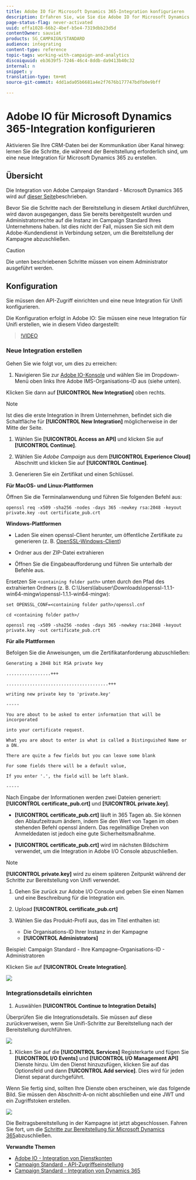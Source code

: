 ```yaml
---
title: Adobe IO für Microsoft Dynamics 365-Integration konfigurieren
description: Erfahren Sie, wie Sie die Adobe IO for Microsoft Dynamics 365-Integration konfigurieren.
page-status-flag: never-activated
uuid: effa1028-66b2-4bef-b5e4-7319dbb23d5d
contentOwner: sauviat
products: SG_CAMPAIGN/STANDARD
audience: integrating
content-type: reference
topic-tags: working-with-campaign-and-analytics
discoiquuid: eb3639f5-7246-46c4-8ddb-da9413b40c32
internal: n
snippet: y
translation-type: tm+mt
source-git-commit: 4dd1ada05b6681a4e2f7676b177747bdfb0e9bff

---
```



# Adobe IO für Microsoft Dynamics 365-Integration konfigurieren

Aktivieren Sie Ihre CRM-Daten bei der Kommunikation über Kanal hinweg: lernen Sie die Schritte, die während der Bereitstellung erforderlich sind, um eine neue Integration für Microsoft Dynamics 365 zu erstellen.

## Übersicht

Die Integration von Adobe Campaign Standard - Microsoft Dynamics 365 wird auf [dieser Seite](../../integrating/using/working-with-campaign-standard-and-microsoft-dynamics-365.md)beschrieben.

Bevor Sie die Schritte nach der Bereitstellung in diesem Artikel durchführen, wird davon ausgegangen, dass Sie bereits bereitgestellt wurden und Administratorrechte auf die Instanz im Campaign Standard Ihres Unternehmens haben.  Ist dies nicht der Fall, müssen Sie sich mit dem Adobe-Kundendienst in Verbindung setzen, um die Bereitstellung der Kampagne abzuschließen.

>[!CAUTION]
>
>Die unten beschriebenen Schritte müssen von einem Administrator ausgeführt werden.

## Konfiguration 

Sie müssen den API-Zugriff einrichten und eine neue Integration für Unifi konfigurieren.

Die Konfiguration erfolgt in Adobe IO: Sie müssen eine neue Integration für Unifi erstellen, wie in diesem Video dargestellt:

>[!VIDEO](https://video.tv.adobe.com/v/27308)

### Neue Integration erstellen

Gehen Sie wie folgt vor, um dies zu erreichen:

1. Navigieren Sie zur [Adobe IO-Konsole](https://console.adobe.io/home#) und wählen Sie im Dropdown-Menü oben links Ihre Adobe IMS-Organisations-ID aus (siehe unten).

Klicken Sie dann auf **[!UICONTROL New Integration]** oben rechts.

>[!NOTE]
>
>Ist dies die erste Integration in Ihrem Unternehmen, befindet sich die Schaltfläche für **[!UICONTROL New Integration]** möglicherweise in der Mitte der Seite.

1. Wählen Sie **[!UICONTROL Access an API]** und klicken Sie auf **[!UICONTROL Continue]**.

1. Wählen Sie _Adobe Campaign_ aus dem **[!UICONTROL Experience Cloud]** Abschnitt und klicken Sie auf **[!UICONTROL Continue]**.

1. Generieren Sie ein Zertifikat und einen Schlüssel.

**Für MacOS- und Linux-Plattformen**

Öffnen Sie die Terminalanwendung und führen Sie folgenden Befehl aus:

```
openssl req -x509 -sha256 -nodes -days 365 -newkey rsa:2048 -keyout private.key -out certificate_pub.crt
```

**Windows-Plattformen**

* Laden Sie einen openssl-Client herunter, um öffentliche Zertifikate zu generieren (z. B. [OpenSSL-Windows-Client](https://bintray.com/vszakats/generic/download_file?file_path=openssl-1.1.1-win64-mingw.zip))

* Ordner aus der ZIP-Datei extrahieren

* Öffnen Sie die Eingabeaufforderung und führen Sie unterhalb der Befehle aus.

Ersetzen Sie `<containing folder path>` unten durch den Pfad des extrahierten Ordners (z. B. C:\Users\labuser\Downloads\openssl-1.1.1-win64-mingw\openssl-1.1.1-win64-mingw):

```
set OPENSSL_CONF=<containing folder path>/openssl.cnf
 
cd <containing folder path>/
 
openssl req -x509 -sha256 -nodes -days 365 -newkey rsa:2048 -keyout private.key -out certificate_pub.crt
```

**Für alle Plattformen**

Befolgen Sie die Anweisungen, um die Zertifikatanforderung abzuschließen:

```
Generating a 2048 bit RSA private key
 
.................+++
 
.......................................+++
 
writing new private key to 'private.key'
 
-----
 
You are about to be asked to enter information that will be incorporated
 
into your certificate request.
 
What you are about to enter is what is called a Distinguished Name or a DN.
 
There are quite a few fields but you can leave some blank
 
For some fields there will be a default value,
 
If you enter '.', the field will be left blank.
 
-----
```

Nach Eingabe der Informationen werden zwei Dateien generiert: **[!UICONTROL certificate_pub.crt]** und **[!UICONTROL private.key]**.

* **[!UICONTROL certificate_pub.crt]** läuft in 365 Tagen ab. Sie können den Ablaufzeitraum ändern, indem Sie den Wert von Tagen im oben stehenden Befehl openssl ändern. Das regelmäßige Drehen von Anmeldedaten ist jedoch eine gute Sicherheitsmaßnahme.

* **[!UICONTROL certificate_pub.crt]** wird im nächsten Bildschirm verwendet, um die Integration in Adobe I/O Console abzuschließen.

>[!NOTE]
>
> **[!UICONTROL private.key]** wird zu einem späteren Zeitpunkt während der Schritte zur Bereitstellung von Unifi verwendet.

1. Gehen Sie zurück zur Adobe I/O Console und geben Sie einen Namen und eine Beschreibung für die Integration ein.

1. Upload **[!UICONTROL certificate_pub.crt]**

1. Wählen Sie das Produkt-Profil aus, das im Titel enthalten ist:

   * Die Organisations-ID Ihrer Instanz in der Kampagne
   * **[!UICONTROL Administrators]**

Beispiel:  Campaign Standard - Ihre Kampagne-Organisations-ID - Administratoren

Klicken Sie auf **[!UICONTROL Create Integration]**.

![](assets/MSdynACSIntegration-4B.png)

### Integrationsdetails einrichten

1. Auswählen **[!UICONTROL Continue to Integration Details]**

Überprüfen Sie die Integrationsdetails.  Sie müssen auf diese zurückverweisen, wenn Sie Unifi-Schritte zur Bereitstellung nach der Bereitstellung durchführen.

![](assets/MSdynACSIntegration-5.png)

1. Klicken Sie auf die **[!UICONTROL Services]** Registerkarte und fügen Sie **[!UICONTROL I/O Events]** und **[!UICONTROL I/O Management API]** Dienste hinzu.  Um den Dienst hinzuzufügen, klicken Sie auf das Optionsfeld und dann **[!UICONTROL Add service]**.  Dies wird für jeden Dienst separat durchgeführt.

Wenn Sie fertig sind, sollten Ihre Dienste oben erscheinen, wie das folgende Bild. Sie müssen den Abschnitt-A-on nicht abschließen und eine JWT und ein Zugriffstoken erstellen.

![](assets/MSdynACSIntegration-6.png)

Die Beitragsbereitstellung in der Kampagne ist jetzt abgeschlossen.  Fahren Sie fort, um die [Schritte zur Bereitstellung für Microsoft Dynamics 365](../../integrating/using/configure-microsoft-dynamics-365-for-campaign-integration.md)abzuschließen.

**Verwandte Themen**

* [Adobe IO - Integration von Dienstkonten](https://www.adobe.io/authentication/auth-methods.html#!AdobeDocs/adobeio-auth/master/AuthenticationOverview/ServiceAccountIntegration.md)
* [Campaign Standard - API-Zugriffseinstellung](https://docs.campaign.adobe.com/doc/standard/en/api/ACS_API.html#setting-up-api-access)
* [Campaign Standard - Integration von Dynamics 365](../../integrating/using/configure-microsoft-dynamics-365-for-campaign-integration.md)
